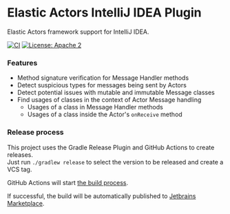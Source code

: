 # Elastic Actors IntelliJ IDEA Plugin

Elastic Actors framework support for IntelliJ IDEA.

[![CI](https://github.com/elasticsoftwarefoundation/elasticactors-intellij-plugin/actions/workflows/gradle.yml/badge.svg)](https://github.com/elasticsoftwarefoundation/elasticactors-intellij-plugin/actions/workflows/gradle.yml)
[![License: Apache 2](https://img.shields.io/badge/LICENSE-Apache2-blue.svg)](https://www.apache.org/licenses/LICENSE-2.0.txt)

### Features

* Method signature verification for Message Handler methods
* Detect suspicious types for messages being sent by Actors
* Detect potential issues with mutable and immutable Message classes
* Find usages of classes in the context of Actor Message handling
  * Usages of a class in Message Handler methods
  * Usages of a class inside the Actor's `onReceive` method

### Release process

This project uses the Gradle Release Plugin and GitHub Actions to create releases.\
Just run `./gradlew release` to select the version to be released and create a
VCS tag.

GitHub Actions will start [the build process](https://github.com/elasticsoftwarefoundation/elasticactors-intellij-plugin/actions/workflows/gradle-publish.yml).

If successful, the build will be automatically published to [Jetbrains Marketplace](https://plugins.jetbrains.com/plugin/13814-elastic-actors).
